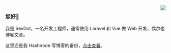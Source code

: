 <img align="right" src="https://github-readme-stats.vercel.app/api?username=sevdot&show_icons=true&icon_color=805AD5&text_color=718096&bg_color=ffffff&hide_title=true" />

### 您好👋 

我是 SevDot，一名开发工程师，通常使用 Laravel 和 Vue 做 Web 开发，偶尔也博客文章。

这里还是我 Hashnode 写博客的备份，[点击查看](https://sevdot.hashnode.dev/)。
